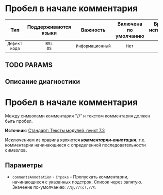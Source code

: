 # Пробел в начале комментария

| Тип | Поддерживаются<br/>языки | Важность | Включена<br/>по умолчанию | Время на<br/>исправление (мин) | Тэги |
| :-: | :-: | :-: | :-: | :-: | :-: |
| `Дефект кода` | `BSL`<br/>`OS` | `Информационный` | `Нет` | `1` | `standard` |


## TODO PARAMS

## Описание диагностики

# Пробел в начале комментария

Между символами комментария "//" и текстом комментария должен быть пробел.  

**Источник**: [Стандарт: Тексты модулей, пункт 7.3](https://its.1c.ru/db/v8std#content:456:hdoc)
  
Исключением из правила являются _**комментарии-аннотации**_, т.е. комментарии начинающиеся с определенной последовательности символов.

## Параметры

* `commentsAnnotation` - `Строка` - Пропускать комментарии, начинающиеся с указанных подстрок. Список через запятую. Значение по-умолчанию: `//@,//(c),//©`.

